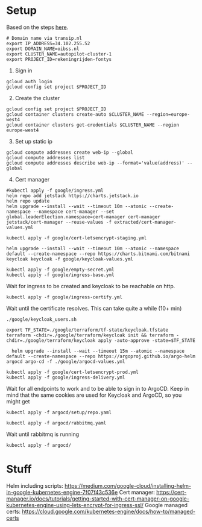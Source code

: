 # Setup

Based on the steps [here](https://cloud.google.com/kubernetes-engine/docs/deploy-app-cluster).

```shell
# Domain name via transip.nl
export IP_ADDRESS=34.102.255.52
export DOMAIN_NAME=oibss.nl
export CLUSTER_NAME=autopilot-cluster-1
export PROJECT_ID=rekeningrijden-fontys
```

1. Sign in

 ```shell
gcloud auth login
gcloud config set project $PROJECT_ID
```

2. Create the cluster

```shell
gcloud config set project $PROJECT_ID
gcloud container clusters create-auto $CLUSTER_NAME --region=europe-west4
gcloud container clusters get-credentials $CLUSTER_NAME --region europe-west4
 ```

3. Set up static ip

```shell
gcloud compute addresses create web-ip --global
gcloud compute addresses list
gcloud compute addresses describe web-ip --format='value(address)' --global
  ```

4. Cert manager

```shell
#kubectl apply -f google/ingress.yml
helm repo add jetstack https://charts.jetstack.io
helm repo update
helm upgrade --install --wait --timeout 10m --atomic --create-namespace --namespace cert-manager --set global.leaderElection.namespace=cert-manager cert-manager jetstack/cert-manager --reuse-values -f extracted/cert-manager-values.yml
```
```shell
kubectl apply -f google/cert-letsencrypt-staging.yml
```
```shell
helm upgrade --install --wait --timeout 10m --atomic --namespace default --create-namespace --repo https://charts.bitnami.com/bitnami keycloak keycloak -f google/keycloak-values.yml
```
```shell
kubectl apply -f google/empty-secret.yml
kubectl apply -f google/ingress-base.yml
```
Wait for ingress to be created and keycloak to be reachable on http.
```shell
kubectl apply -f google/ingress-certify.yml
```
Wait until the certificate resolves. This can take quite a while (10+ min)

```shell
./google/keycloak_users.sh
```
```shell
export TF_STATE=./google/terraform/tf-state/keycloak.tfstate
terraform -chdir=./google/terraform/keycloak init && terraform -chdir=./google/terraform/keycloak apply -auto-approve -state=$TF_STATE
```

```shell
  helm upgrade --install --wait --timeout 15m --atomic --namespace default --create-namespace --repo https://argoproj.github.io/argo-helm argocd argo-cd -f ./google/argocd-values.yml
```

```shell
kubectl apply -f google/cert-letsencrypt-prod.yml 
kubectl apply -f google/ingress-delivery.yml
```

Wait for all endpoints to work and to be able to sign in to ArgoCD. Keep in mind that the same cookies are used for Keycloak and ArgoCD, so you might get 

```shell
kubectl apply -f argocd/setup/repo.yaml
```
```shell
kubectl apply -f argocd/rabbitmq.yaml
```

Wait until rabbitmq is running

```shell
kubectl apply -f argocd/
```


# Stuff

Helm including scripts: https://medium.com/google-cloud/installing-helm-in-google-kubernetes-engine-7f07f43c536e
Cert
manager: https://cert-manager.io/docs/tutorials/getting-started-with-cert-manager-on-google-kubernetes-engine-using-lets-encrypt-for-ingress-ssl/
Google managed certs: https://cloud.google.com/kubernetes-engine/docs/how-to/managed-certs